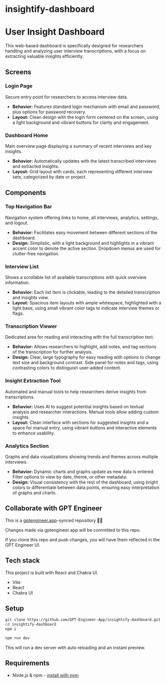 # insightify-dashboard

# User Insight Dashboard

This web-based dashboard is specifically designed for researchers handling and analyzing user interview transcriptions, with a focus on extracting valuable insights efficiently.

## Screens

### Login Page
Secure entry point for researchers to access interview data.

- **Behavior:** Features standard login mechanism with email and password, plus options for password recovery.
- **Layout:** Clean design with the login form centered on the screen, using a light background and vibrant buttons for clarity and engagement.

### Dashboard Home
Main overview page displaying a summary of recent interviews and key insights.

- **Behavior:** Automatically updates with the latest transcribed interviews and extracted insights.
- **Layout:** Grid layout with cards, each representing different interview sets, categorized by date or project.

## Components

### Top Navigation Bar
Navigation system offering links to home, all interviews, analytics, settings, and logout.

- **Behavior:** Facilitates easy movement between different sections of the dashboard.
- **Design:** Simplistic, with a light background and highlights in a vibrant accent color to denote the active section. Dropdown menus are used for clutter-free navigation.

### Interview List
Shows a scrollable list of available transcriptions with quick overview information.

- **Behavior:** Each list item is clickable, leading to the detailed transcription and insights view.
- **Layout:** Spacious item layouts with ample whitespace, highlighted with a light base, using small vibrant color tags to indicate interview themes or flags.

### Transcription Viewer
Dedicated area for reading and interacting with the full transcription text.

- **Behavior:** Allows researchers to highlight, add notes, and tag sections of the transcription for further analysis.
- **Design:** Clear, large typography for easy reading with options to change text size and background contrast. Side panel for notes and tags, using contrasting colors to distinguish user-added content.

### Insight Extraction Tool
Automated and manual tools to help researchers derive insights from transcriptions.

- **Behavior:** Uses AI to suggest potential insights based on textual analysis and researcher interactions. Manual tools allow adding custom insights.
- **Layout:** Clean interface with sections for suggested insights and a space for manual entry, using vibrant buttons and interactive elements to enhance usability.

### Analytics Section
Graphs and data visualizations showing trends and themes across multiple interviews.

- **Behavior:** Dynamic charts and graphs update as new data is entered. Filter options to view by date, theme, or other metadata.
- **Design:** Visual consistency with the rest of the dashboard, using bright colors to differentiate between data points, ensuring easy interpretation of graphs and charts.


## Collaborate with GPT Engineer

This is a [gptengineer.app](https://gptengineer.app)-synced repository 🌟🤖

Changes made via gptengineer.app will be committed to this repo.

If you clone this repo and push changes, you will have them reflected in the GPT Engineer UI.

## Tech stack

This project is built with React and Chakra UI.

- Vite
- React
- Chakra UI

## Setup

```sh
git clone https://github.com/GPT-Engineer-App/insightify-dashboard.git
cd insightify-dashboard
npm i
```

```sh
npm run dev
```

This will run a dev server with auto reloading and an instant preview.

## Requirements

- Node.js & npm - [install with nvm](https://github.com/nvm-sh/nvm#installing-and-updating)
